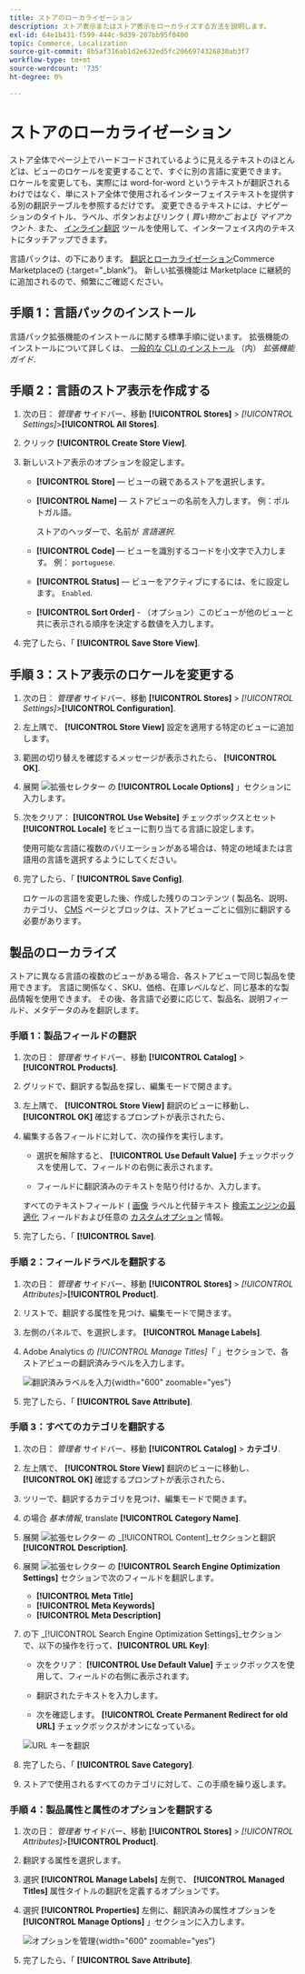 ```yaml
---
title: ストアのローカライゼーション
description: ストア表示またはストア表示をローカライズする方法を説明します。
exl-id: 64e1b431-f599-444c-9d39-207bb95f0400
topic: Commerce, Localization
source-git-commit: 8b5af316ab1d2e632ed5fc2066974326830ab3f7
workflow-type: tm+mt
source-wordcount: '735'
ht-degree: 0%

---
```


# ストアのローカライゼーション

ストア全体でページ上でハードコードされているように見えるテキストのほとんどは、ビューのロケールを変更することで、すぐに別の言語に変更できます。 ロケールを変更しても、実際には word-for-word というテキストが翻訳されるわけではなく、単にストア全体で使用されるインターフェイステキストを提供する別の翻訳テーブルを参照するだけです。 変更できるテキストには、ナビゲーションのタイトル、ラベル、ボタンおよびリンク ( _買い物かご_ および _マイアカウント_. また、 [インライン翻訳](../configuration-reference/advanced/developer.md) ツールを使用して、インターフェイス内のテキストにタッチアップできます。

言語パックは、の下にあります。 [翻訳とローカライゼーション][1]Commerce Marketplaceの {:target=&quot;_blank&quot;}。 新しい拡張機能は Marketplace に継続的に追加されるので、頻繁にご確認ください。

## 手順 1：言語パックのインストール

言語パック拡張機能のインストールに関する標準手順に従います。 拡張機能のインストールについて詳しくは、 [一般的な CLI のインストール][2] （内） _拡張機能ガイド_.

## 手順 2：言語のストア表示を作成する

1. 次の日： _管理者_ サイドバー、移動 **[!UICONTROL Stores]** > _[!UICONTROL Settings]_>**[!UICONTROL All Stores]**.

1. クリック **[!UICONTROL Create Store View]**.

1. 新しいストア表示のオプションを設定します。

   - **[!UICONTROL Store]**  — ビューの親であるストアを選択します。

   - **[!UICONTROL Name]**  — ストアビューの名前を入力します。 例：ポルトガル語。

     ストアのヘッダーで、名前が _言語選択_.

   - **[!UICONTROL Code]**  — ビューを識別するコードを小文字で入力します。 例： `portuguese`.

   - **[!UICONTROL Status]**  — ビューをアクティブにするには、をに設定します。 `Enabled`.

   - **[!UICONTROL Sort Order]** - （オプション）このビューが他のビューと共に表示される順序を決定する数値を入力します。

1. 完了したら、「 **[!UICONTROL Save Store View]**.

## 手順 3：ストア表示のロケールを変更する

1. 次の日： _管理者_ サイドバー、移動 **[!UICONTROL Stores]** > _[!UICONTROL Settings]_>**[!UICONTROL Configuration]**.

1. 左上隅で、 **[!UICONTROL Store View]** 設定を適用する特定のビューに追加します。

1. 範囲の切り替えを確認するメッセージが表示されたら、 **[!UICONTROL OK]**.

1. 展開 ![拡張セレクター](../assets/icon-display-expand.png) の **[!UICONTROL Locale Options]** 」セクションに入力します。

1. 次をクリア： **[!UICONTROL Use Website]** チェックボックスとセット **[!UICONTROL Locale]** をビューに割り当てる言語に設定します。

   使用可能な言語に複数のバリエーションがある場合は、特定の地域または言語用の言語を選択するようにしてください。

1. 完了したら、「 **[!UICONTROL Save Config]**.

   ロケールの言語を変更した後、作成した残りのコンテンツ ( 製品名、説明、カテゴリ、 [CMS](../content-design/page-translate.md) ページとブロックは、ストアビューごとに個別に翻訳する必要があります。

## 製品のローカライズ

ストアに異なる言語の複数のビューがある場合、各ストアビューで同じ製品を使用できます。 言語に関係なく、SKU、価格、在庫レベルなど、同じ基本的な製品情報を使用できます。 その後、各言語で必要に応じて、製品名、説明フィールド、メタデータのみを翻訳します。

### 手順 1：製品フィールドの翻訳

1. 次の日： _管理者_ サイドバー、移動  **[!UICONTROL Catalog]** > **[!UICONTROL Products]**.

1. グリッドで、翻訳する製品を探し、編集モードで開きます。

1. 左上隅で、 **[!UICONTROL Store View]** 翻訳のビューに移動し、 **[!UICONTROL OK]** 確認するプロンプトが表示されたら、

1. 編集する各フィールドに対して、次の操作を実行します。

   - 選択を解除すると、 **[!UICONTROL Use Default Value]** チェックボックスを使用して、フィールドの右側に表示されます。

   - フィールドに翻訳済みのテキストを貼り付けるか、入力します。

   すべてのテキストフィールド ( [画像](../catalog/catalog-images-video.md) ラベルと代替テキスト [検索エンジンの最適化](../catalog/product-search-engine-optimization.md) フィールドおよび任意の [カスタムオプション](../catalog/settings-advanced-custom-options.md) 情報。

1. 完了したら、「 **[!UICONTROL Save]**.

### 手順 2：フィールドラベルを翻訳する

1. 次の日： _管理者_ サイドバー、移動 **[!UICONTROL Stores]** > _[!UICONTROL Attributes]_>**[!UICONTROL Product]**.

1. リストで、翻訳する属性を見つけ、編集モードで開きます。

1. 左側のパネルで、を選択します。 **[!UICONTROL Manage Labels]**.

1. Adobe Analytics の _[!UICONTROL Manage Titles]_「 」セクションで、各ストアビューの翻訳済みラベルを入力します。

   ![翻訳済みラベルを入力](./assets/product-attribute-labels-translate.png){width="600" zoomable="yes"}

1. 完了したら、「 **[!UICONTROL Save Attribute]**.

### 手順 3：すべてのカテゴリを翻訳する

1. 次の日： _管理者_ サイドバー、移動 **[!UICONTROL Catalog]** > **カテゴリ**.

1. 左上隅で、 **[!UICONTROL Store View]** 翻訳のビューに移動し、 **[!UICONTROL OK]** 確認するプロンプトが表示されたら、

1. ツリーで、翻訳するカテゴリを見つけ、編集モードで開きます。

1. の場合 _基本情報_, translate **[!UICONTROL Category Name]**.

1. 展開 ![拡張セレクター](../assets/icon-display-expand.png) の _[!UICONTROL Content]_セクションと翻訳&#x200B;**[!UICONTROL Description]**.

1. 展開 ![拡張セレクター](../assets/icon-display-expand.png) の **[!UICONTROL Search Engine Optimization Settings]** セクションで次のフィールドを翻訳します。

   - **[!UICONTROL Meta Title]**
   - **[!UICONTROL Meta Keywords]**
   - **[!UICONTROL Meta Description]**

1. の下 _[!UICONTROL Search Engine Optimization Settings]_セクションで、以下の操作を行って、**[!UICONTROL URL Key]**:

   - 次をクリア： **[!UICONTROL Use Default Value]** チェックボックスを使用して、フィールドの右側に表示されます。

   - 翻訳されたテキストを入力します。

   - 次を確認します。 **[!UICONTROL Create Permanent Redirect for old URL]** チェックボックスがオンになっている。

   ![URL キーを翻訳](./assets/category-translate-url-key.png)

1. 完了したら、「 **[!UICONTROL Save Category]**.

1. ストアで使用されるすべてのカテゴリに対して、この手順を繰り返します。

### 手順 4：製品属性と属性のオプションを翻訳する

1. 次の日： _管理者_ サイドバー、移動 **[!UICONTROL Stores]** > _[!UICONTROL Attributes]_>**[!UICONTROL Product]**.

1. 翻訳する属性を選択します。

1. 選択 **[!UICONTROL Manage Labels]** 左側で、 **[!UICONTROL Managed Titles]** 属性タイトルの翻訳を定義するオプションです。

1. 選択 **[!UICONTROL Properties]** 左側に、翻訳済みの属性オプションを **[!UICONTROL Manage Options]** 」セクションに入力します。

   ![オプションを管理](./assets/manage-option-tab.png){width="600" zoomable="yes"}

1. 完了したら、「 **[!UICONTROL Save Attribute]**.


[1]: https://marketplace.magento.com/extensions/content-customizations/translations-localization.html
[2]: https://experienceleague.adobe.com/docs/commerce-operations/installation-guide/tutorials/extensions.html
